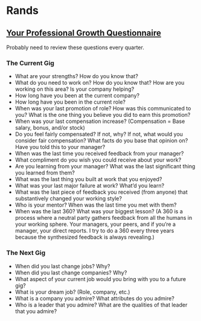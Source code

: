 # Rands

## [Your Professional Growth Questionnaire](https://randsinrepose.com/archives/your-professional-growth-questionnaire/)

Probably need to review these questions every quarter.

### The Current Gig

* What are your strengths? How do you know that?
* What do you need to work on? How do you know that? How are you working on this area? Is your company helping?
* How long have you been at the current company?
* How long have you been in the current role?
* When was your last promotion of role? How was this communicated to you? What is the one thing you believe you did to earn this promotion?
* When was your last compensation increase? \(Compensation = Base salary, bonus, and/or stock\)
* Do you feel fairly compensated? If not, why? If not, what would you consider fair compensation? What facts do you base that opinion on? Have you told this to your manager?
* When was the last time you received feedback from your manager?
* What compliment do you wish you could receive about your work?
* Are you learning from your manager? What was the last significant thing you learned from them?
* What was the last thing you built at work that you enjoyed?
* What was your last major failure at work? What’d you learn?
* What was the last piece of feedback you received \(from anyone\) that substantively changed your working style?
* Who is your mentor? When was the last time you met with them?
* When was the last 360? What was your biggest lesson? \(A 360 is a process where a neutral party gathers feedback from all the humans in your working sphere. Your managers, your peers, and if you’re a manager, your direct reports. I try to do a 360 every three years because the synthesized feedback is always revealing.\)

### The Next Gig

* When did you last change jobs? Why?
* When did you last change companies? Why?
* What aspect of your current job would you bring with you to a future gig?
* What is your dream job? \(Role, company, etc.\)
* What is a company you admire? What attributes do you admire?
* Who is a leader that you admire? What are the qualities of that leader that you admire?


